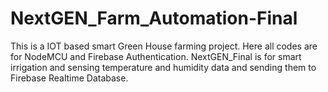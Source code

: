 # NextGEN_Farm_Automation-Final
This is a IOT based smart Green House farming project. Here all codes are for NodeMCU and Firebase Authentication.
NextGEN_Final is for smart irrigation and sensing temperature and humidity data and sending them to Firebase Realtime Database.
